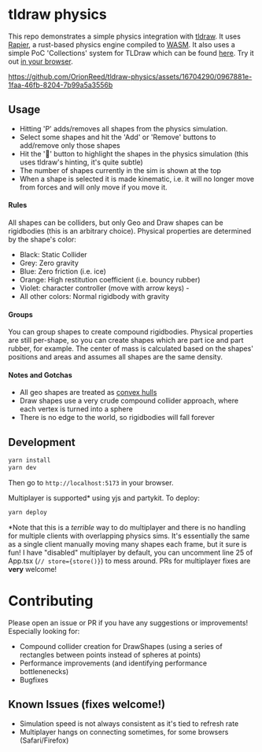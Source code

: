 # tldraw physics
This repo demonstrates a simple physics integration with [tldraw](https://github.com/tldraw/tldraw). It uses [Rapier](https://rapier.rs), a rust-based physics engine compiled to [WASM](https://webassembly.org). It also uses a simple PoC 'Collections' system for TLDraw which can be found [here](https://github.com/OrionReed/tldraw-physics/tree/main/tldraw-collections). Try it out [in your browser](https://orionreed.github.io/tldraw-physics/).


https://github.com/OrionReed/tldraw-physics/assets/16704290/0967881e-1faa-46fb-8204-7b99a5a3556b


## Usage
- Hitting 'P' adds/removes all shapes from the physics simulation.
- Select some shapes and hit the 'Add' or 'Remove' buttons to add/remove only those shapes
- Hit the '🔦' button to highlight the shapes in the physics simulation (this uses tldraw's hinting, it's quite subtle)
- The number of shapes currently in the sim is shown at the top
- When a shape is selected it is made kinematic, i.e. it will no longer move from forces and will only move if you move it.

#### Rules
All shapes can be colliders, but only Geo and Draw shapes can be rigidbodies (this is an arbitrary choice). Physical properties are determined by the shape's color:
- Black: Static Collider
- Grey: Zero gravity
- Blue: Zero friction (i.e. ice)
- Orange: High restitution coefficient (i.e. bouncy rubber)
- Violet: character controller (move with arrow keys) - 
- All other colors: Normal rigidbody with gravity

#### Groups
You can group shapes to create compound rigidbodies. Physical properties are still per-shape, so you can create shapes which are part ice and part rubber, for example. The center of mass is calculated based on the shapes' positions and areas and assumes all shapes are the same density.

#### Notes and Gotchas
- All geo shapes are treated as [convex hulls](https://en.wikipedia.org/wiki/Convex_hull)
- Draw shapes use a very crude compound collider approach, where each vertex is turned into a sphere
- There is no edge to the world, so rigidbodies will fall forever

## Development
```bash
yarn install
yarn dev
```
Then go to `http://localhost:5173` in your browser.

Multiplayer is supported* using yjs and partykit. To deploy:
```bash
yarn deploy
```

*Note that this is a _terrible_ way to do multiplayer and there is no handling for multiple clients with overlapping physics sims. It's essentially the same as a single client manually moving many shapes each frame, but it sure is fun! I have "disabled" multiplayer by default, you can uncomment line 25 of App.tsx (`// store={store()}`) to mess around. PRs for multiplayer fixes are **very** welcome!

# Contributing
Please open an issue or PR if you have any suggestions or improvements! Especially looking for:
- Compound collider creation for DrawShapes (using a series of rectangles between points instead of spheres at points)
- Performance improvements (and identifying performance bottlenenecks)
- Bugfixes

## Known Issues (fixes welcome!)
- Simulation speed is not always consistent as it's tied to refresh rate
- Multiplayer hangs on connecting sometimes, for some browsers (Safari/Firefox)